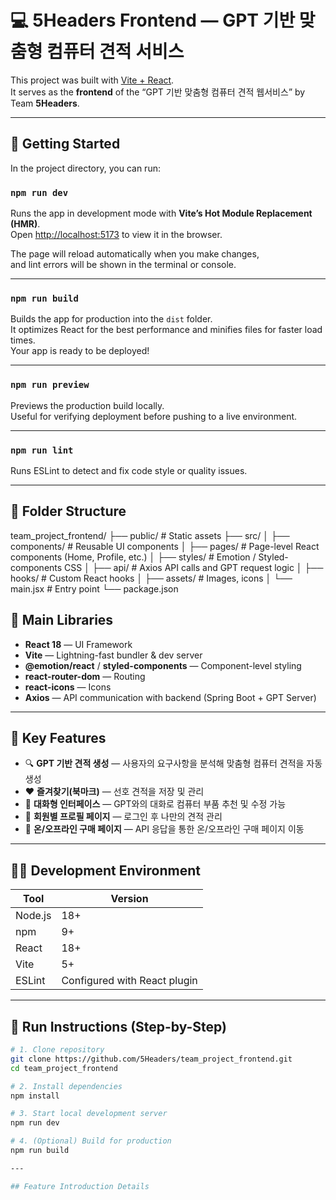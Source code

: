 # 💻 5Headers Frontend — GPT 기반 맞춤형 컴퓨터 견적 서비스

This project was built with [Vite + React](https://vitejs.dev/).  
It serves as the **frontend** of the “GPT 기반 맞춤형 컴퓨터 견적 웹서비스” by Team **5Headers**.

---

## 🚀 Getting Started

In the project directory, you can run:

### `npm run dev`

Runs the app in development mode with **Vite’s Hot Module Replacement (HMR)**.  
Open [http://localhost:5173](http://localhost:5173) to view it in the browser.

The page will reload automatically when you make changes,  
and lint errors will be shown in the terminal or console.

---

### `npm run build`

Builds the app for production into the `dist` folder.  
It optimizes React for the best performance and minifies files for faster load times.  
Your app is ready to be deployed!

---

### `npm run preview`

Previews the production build locally.  
Useful for verifying deployment before pushing to a live environment.

---

### `npm run lint`

Runs ESLint to detect and fix code style or quality issues.

---

## 🧱 Folder Structure

team_project_frontend/
├── public/ # Static assets
├── src/
│ ├── components/ # Reusable UI components
│ ├── pages/ # Page-level React components (Home, Profile, etc.)
│ ├── styles/ # Emotion / Styled-components CSS
│ ├── api/ # Axios API calls and GPT request logic
│ ├── hooks/ # Custom React hooks
│ ├── assets/ # Images, icons
│ └── main.jsx # Entry point
└── package.json



## 🧩 Main Libraries

- **React 18** — UI Framework  
- **Vite** — Lightning-fast bundler & dev server  
- **@emotion/react** / **styled-components** — Component-level styling  
- **react-router-dom** — Routing  
- **react-icons** — Icons  
- **Axios** — API communication with backend (Spring Boot + GPT Server)

---

## 🧠 Key Features

- 🔍 **GPT 기반 견적 생성** — 사용자의 요구사항을 분석해 맞춤형 컴퓨터 견적을 자동 생성  
- ❤️ **즐겨찾기(북마크)** — 선호 견적을 저장 및 관리  
- 💬 **대화형 인터페이스** — GPT와의 대화로 컴퓨터 부품 추천 및 수정 가능  
- 👤 **회원별 프로필 페이지** — 로그인 후 나만의 견적 관리  
- 🔄 **온/오프라인 구매 페이지** — API 응답을 통한 온/오프라인 구매 페이지 이동

---

## 🧑‍💻 Development Environment

| Tool | Version |
|------|----------|
| Node.js | 18+ |
| npm | 9+ |
| React | 18+ |
| Vite | 5+ |
| ESLint | Configured with React plugin |

---

## 🧭 Run Instructions (Step-by-Step)

```bash
# 1. Clone repository
git clone https://github.com/5Headers/team_project_frontend.git
cd team_project_frontend

# 2. Install dependencies
npm install

# 3. Start local development server
npm run dev

# 4. (Optional) Build for production
npm run build

---

## Feature Introduction Details


